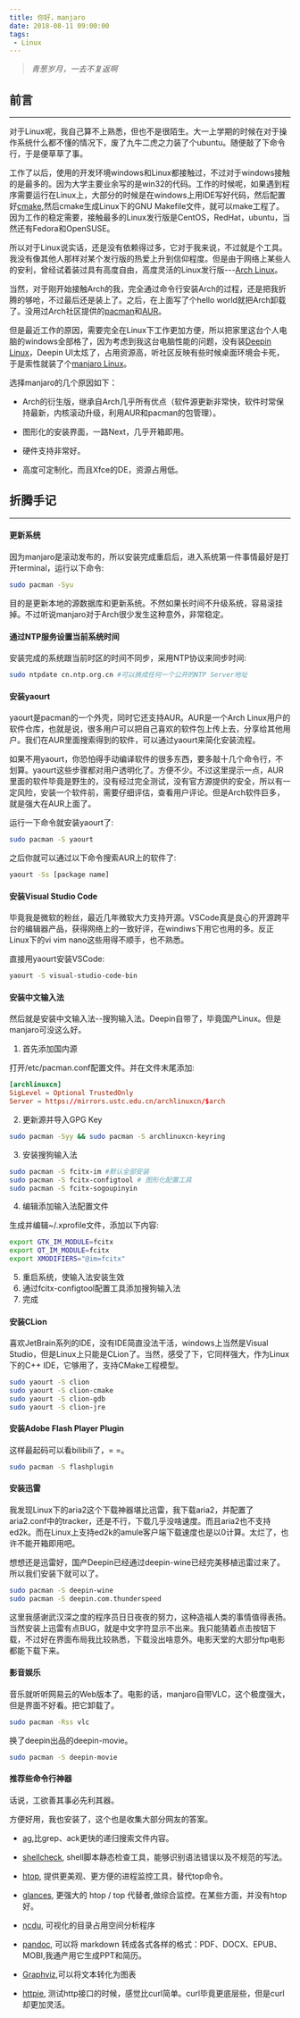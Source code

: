 ```yaml
---
title: 你好，manjaro
date: 2018-08-11 09:00:00
tags: 
 - Linux              
---
```


> *青葱岁月，一去不复返啊*

## 前言
---

对于Linux呢，我自己算不上熟悉，但也不是很陌生。大一上学期的时候在对于操作系统什么都不懂的情况下，废了九牛二虎之力装了个ubuntu。随便敲了下命令行，于是便草草了事。

工作了以后，使用的开发环境windows和Linux都接触过，不过对于windows接触的是最多的。因为大学主要业余写的是win32的代码。工作的时候呢，如果遇到程序需要运行在Linux上，大部分的时候是在windows上用IDE写好代码，然后配置好[cmake](https://cmake.org/),然后cmake生成Linux下的GNU Makefile文件，就可以make工程了。因为工作的稳定需要，接触最多的Linux发行版是CentOS，RedHat，ubuntu，当然还有Fedora和OpenSUSE。

所以对于Linux说实话，还是没有依赖得过多，它对于我来说，不过就是个工具。我没有像其他人那样对某个发行版的热爱上升到信仰程度。但是由于网络上某些人的安利，曾经试着装过具有高度自由，高度灵活的Linux发行版---[Arch Linux](https://www.archlinux.org/)。

当然，对于刚开始接触Arch的我，完全通过命令行安装Arch的过程，还是把我折腾的够呛，不过最后还是装上了。之后，在上面写了个hello world就把Arch卸载了。没用过Arch社区提供的[pacman](https://wiki.archlinux.org/index.php/Pacman)和[AUR](https://aur.archlinux.org/)。

但是最近工作的原因，需要完全在Linux下工作更加方便，所以把家里这台个人电脑的windows全部格了，因为考虑到我这台电脑性能的问题，没有装[Deepin Linux](https://www.deepin.org/)，Deepin UI太炫了，占用资源高，听社区反映有些时候桌面环境会卡死，于是索性就装了个[manjaro Linux](https://manjaro.org/)。

选择manjaro的几个原因如下：

- Arch的衍生版，继承自Arch几乎所有优点（软件源更新非常快，软件时常保持最新，内核滚动升级，利用AUR和pacman的包管理）。

- 图形化的安装界面，一路Next，几乎开箱即用。

- 硬件支持非常好。

- 高度可定制化，而且Xfce的DE，资源占用低。

## 折腾手记
---

#### 更新系统

因为manjaro是滚动发布的，所以安装完成重启后，进入系统第一件事情最好是打开terminal，运行以下命令:

```bash
sudo pacman -Syu
```
目的是更新本地的源数据库和更新系统。不然如果长时间不升级系统，容易滚挂掉。不过听说manjaro对于Arch很少发生这种意外，非常稳定。

#### 通过NTP服务设置当前系统时间

安装完成的系统跟当前时区的时间不同步，采用NTP协议来同步时间:

```bash
sudo ntpdate cn.ntp.org.cn #可以换成任何一个公开的NTP Server地址
```

#### 安装yaourt

yaourt是pacman的一个外壳，同时它还支持AUR。AUR是一个Arch Linux用户的软件仓库，也就是说，很多用户可以把自己喜欢的软件包上传上去，分享给其他用户。我们在AUR里面搜索得到的软件，可以通过yaourt来简化安装流程。

如果不用yaourt，你恐怕得手动编译软件的很多东西，要多敲十几个命令行，不划算。yaourt这些步骤都对用户透明化了。方便不少。不过这里提示一点，AUR里面的软件毕竟是野生的，没有经过完全测试，没有官方源提供的安全，所以有一定风险，安装一个软件前，需要仔细评估，查看用户评论。但是Arch软件巨多，就是强大在AUR上面了。

运行一下命令就安装yaourt了:

```bash
sudo pacman -S yaourt
```

之后你就可以通过以下命令搜索AUR上的软件了:

```bash
yaourt -Ss [package name]
```

#### 安装Visual Studio Code

毕竟我是微软的粉丝，最近几年微软大力支持开源。VSCode真是良心的开源跨平台的编辑器产品，获得网络上的一致好评，在windiws下用它也用的多。反正Linux下的vi vim nano这些用得不顺手，也不熟悉。

直接用yaourt安装VSCode:

```bash
yaourt -S visual-studio-code-bin
```

#### 安装中文输入法

然后就是安装中文输入法--搜狗输入法。Deepin自带了，毕竟国产Linux。但是manjaro可没这么好。

1. 首先添加国内源

打开/etc/pacman.conf配置文件。并在文件末尾添加:

```conf
[archlinuxcn]
SigLevel = Optional TrustedOnly
Server = https://mirrors.ustc.edu.cn/archlinuxcn/$arch
```

2. 更新源并导入GPG Key

```bash
sudo pacman -Syy && sudo pacman -S archlinuxcn-keyring
```

3. 安装搜狗输入法

```bash
sudo pacman -S fcitx-im #默认全部安装
sudo pacman -S fcitx-configtool # 图形化配置工具
sudo pacman -S fcitx-sogoupinyin
```

4. 编辑添加输入法配置文件

生成并编辑~/.xprofile文件，添加以下内容:

```bash
export GTK_IM_MODULE=fcitx
export QT_IM_MODULE=fcitx
export XMODIFIERS="@im=fcitx"
```

5. 重启系统，使输入法安装生效
6. 通过fcitx-configtool配置工具添加搜狗输入法
7. 完成

#### 安装CLion

喜欢JetBrain系列的IDE，没有IDE简直没法干活，windows上当然是Visual Studio，但是Linux上只能是CLion了。当然，感受了下，它同样强大，作为Linux下的C++ IDE，它够用了，支持CMake工程模型。

```bash
sudo yaourt -S clion
sudo yaourt -S clion-cmake
sudo yaourt -S clion-gdb
sudo yaourt -S clion-jre

```

#### 安装Adobe Flash Player Plugin

这样最起码可以看bilibili了，= =。

```bash
sudo pacman -S flashplugin
```

#### 安装迅雷

我发现Linux下的aria2这个下载神器堪比迅雷，我下载aria2，并配置了aria2.conf中的tracker，还是不行，下载几乎没啥速度。而且aria2也不支持ed2k。而在Linux上支持ed2k的amule客户端下载速度也是以0计算。太烂了，也许不能开箱即用吧。

想想还是迅雷好，国产Deepin已经通过deepin-wine已经完美移植迅雷过来了。所以我们安装下就可以了。

```bash
sudo pacman -S deepin-wine
sudo pacman -S deepin.com.thunderspeed
```

这里我感谢武汉深之度的程序员日日夜夜的努力，这种造福人类的事情值得表扬。当然安装上迅雷有点BUG，就是中文字符显示不出来。我只能猜着点击按钮下载，不过好在界面布局我比较熟悉，下载没出啥意外。电影天堂的大部分ftp电影都能下载下来。

#### 影音娱乐

音乐就听听网易云的Web版本了。电影的话，manjaro自带VLC，这个极度强大，但是界面不好看。把它卸载了。

```bash
sudo pacman -Rss vlc
```

换了deepin出品的deepin-movie。

```bash
sudo pacman -S deepin-movie
```

#### 推荐些命令行神器

话说，工欲善其事必先利其器。

方便好用，我也安装了，这个也是收集大部分网友的答案。

- [ag](https://github.com/ggreer/the_silver_searcher),比grep、ack更快的递归搜索文件内容。

- [shellcheck](https://github.com/koalaman/shellcheck), shell脚本静态检查工具，能够识别语法错误以及不规范的写法。

- [htop](https://hisham.hm/htop/), 提供更美观、更方便的进程监控工具，替代top命令。

- [glances](https://github.com/nicolargo/glances), 更强大的 htop / top 代替者,做综合监控。在某些方面，并没有htop好。

- [ncdu](https://dev.yorhel.nl/ncdu), 可视化的目录占用空间分析程序

- [pandoc](http://www.pandoc.org/), 可以将 markdown 转成各式各样的格式：PDF、DOCX、EPUB、MOBI,我通产用它生成PPT和简历。

- [Graphviz](http://www.graphviz.org/),可以将文本转化为图表

- [httpie](https://github.com/jakubroztocil/httpie), 测试http接口的时候，感觉比curl简单。curl毕竟更底层些，但是curl却更加灵活。